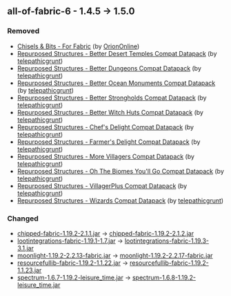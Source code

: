 ## all-of-fabric-6 - 1.4.5 -> 1.5.0

### Removed

  * [Chisels & Bits - For Fabric](https://www.curseforge.com/minecraft/mc-mods/chisels-bits-for-fabric) (by [OrionOnline](https://www.curseforge.com/members/OrionOnline/projects))
  * [Repurposed Structures - Better Desert Temples Compat Datapack](https://www.curseforge.com/minecraft/texture-packs/repurposed-structures-better-desert-temples-compat) (by [telepathicgrunt](https://www.curseforge.com/members/telepathicgrunt/projects))
  * [Repurposed Structures - Better Dungeons Compat Datapack](https://www.curseforge.com/minecraft/texture-packs/repurposed-structures-better-dungeons-datapack) (by [telepathicgrunt](https://www.curseforge.com/members/telepathicgrunt/projects))
  * [Repurposed Structures - Better Ocean Monuments Compat Datapack](https://www.curseforge.com/minecraft/texture-packs/repurposed-structures-better-ocean-monuments) (by [telepathicgrunt](https://www.curseforge.com/members/telepathicgrunt/projects))
  * [Repurposed Structures - Better Strongholds Compat Datapack](https://www.curseforge.com/minecraft/texture-packs/repurposed-structures-better-strongholds-datapack) (by [telepathicgrunt](https://www.curseforge.com/members/telepathicgrunt/projects))
  * [Repurposed Structures - Better Witch Huts Compat Datapack](https://www.curseforge.com/minecraft/texture-packs/repurposed-structures-better-witch-huts-compat) (by [telepathicgrunt](https://www.curseforge.com/members/telepathicgrunt/projects))
  * [Repurposed Structures - Chef's Delight Compat Datapack](https://www.curseforge.com/minecraft/texture-packs/repurposed-structures-chefs-delight-compat) (by [telepathicgrunt](https://www.curseforge.com/members/telepathicgrunt/projects))
  * [Repurposed Structures - Farmer's Delight Compat Datapack](https://www.curseforge.com/minecraft/texture-packs/repurposed-structures-farmers-delight-datapack) (by [telepathicgrunt](https://www.curseforge.com/members/telepathicgrunt/projects))
  * [Repurposed Structures - More Villagers Compat Datapack](https://www.curseforge.com/minecraft/texture-packs/repurposed-structures-more-villagers-datapack) (by [telepathicgrunt](https://www.curseforge.com/members/telepathicgrunt/projects))
  * [Repurposed Structures - Oh The Biomes You'll Go Compat Datapack](https://www.curseforge.com/minecraft/texture-packs/repurposed-structures-oh-the-biomes-youll-go) (by [telepathicgrunt](https://www.curseforge.com/members/telepathicgrunt/projects))
  * [Repurposed Structures - VillagerPlus Compat Datapack](https://www.curseforge.com/minecraft/texture-packs/repurposed-structures-villagerplus-compat-datapack) (by [telepathicgrunt](https://www.curseforge.com/members/telepathicgrunt/projects))
  * [Repurposed Structures - Wizards Compat Datapack](https://www.curseforge.com/minecraft/texture-packs/repurposed-structures-wizards-compat-datapack) (by [telepathicgrunt](https://www.curseforge.com/members/telepathicgrunt/projects))

### Changed

  * [chipped-fabric-1.19.2-2.1.1.jar](https://www.curseforge.com/minecraft/mc-mods/chipped/files/4412143) -> [chipped-fabric-1.19.2-2.1.2.jar](https://www.curseforge.com/minecraft/mc-mods/chipped/files/4434884)
  * [lootintegrations-fabric-1.19.1-1.7.jar](https://www.curseforge.com/minecraft/mc-mods/loot-integrations/files/3913352) -> [lootintegrations-fabric-1.19.3-3.1.jar](https://www.curseforge.com/minecraft/mc-mods/loot-integrations/files/4434542)
  * [moonlight-1.19.2-2.2.13-fabric.jar](https://www.curseforge.com/minecraft/mc-mods/selene/files/4414988) -> [moonlight-1.19.2-2.2.17-fabric.jar](https://www.curseforge.com/minecraft/mc-mods/selene/files/4435072)
  * [resourcefullib-fabric-1.19.2-1.1.22.jar](https://www.curseforge.com/minecraft/mc-mods/resourceful-lib/files/4397922) -> [resourcefullib-fabric-1.19.2-1.1.23.jar](https://www.curseforge.com/minecraft/mc-mods/resourceful-lib/files/4434137)
  * [spectrum-1.6.7-1.19.2-leisure_time.jar](https://www.curseforge.com/minecraft/mc-mods/spectrum/files/4417034) -> [spectrum-1.6.8-1.19.2-leisure_time.jar](https://www.curseforge.com/minecraft/mc-mods/spectrum/files/4431970)

